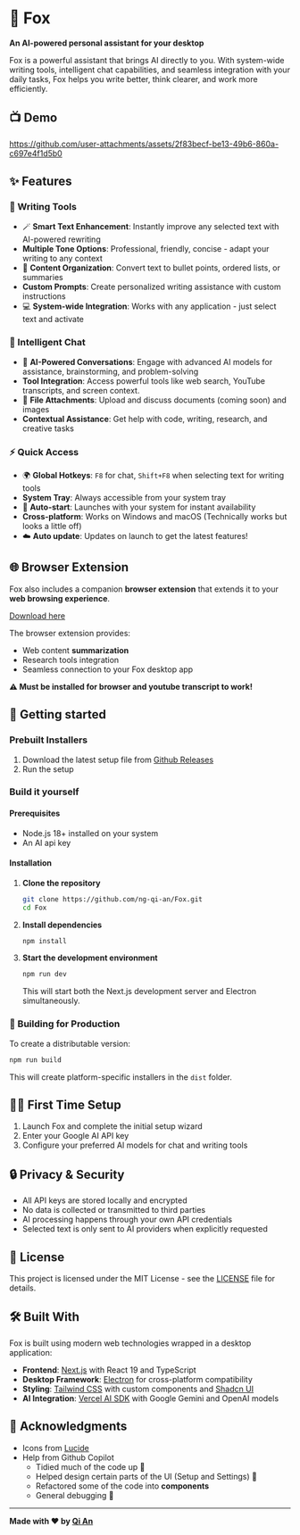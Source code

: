 # 🦊 Fox

**An AI-powered personal assistant for your desktop**

Fox is a powerful assistant that brings AI directly to you. With system-wide writing tools, intelligent chat capabilities, and seamless integration with your daily tasks, Fox helps you write better, think clearer, and work more efficiently.

## 📺 Demo
https://github.com/user-attachments/assets/2f83becf-be13-49b6-860a-c697e4f1d5b0

## ✨ Features

### 🔧 Writing Tools
- 🪄 **Smart Text Enhancement**: Instantly improve any selected text with AI-powered rewriting
- **Multiple Tone Options**: Professional, friendly, concise - adapt your writing to any context
- 📃 **Content Organization**: Convert text to bullet points, ordered lists, or summaries
- **Custom Prompts**: Create personalized writing assistance with custom instructions
- 💻 **System-wide Integration**: Works with any application - just select text and activate

### 💬 Intelligent Chat
- 👋 **AI-Powered Conversations**: Engage with advanced AI models for assistance, brainstorming, and problem-solving
- **Tool Integration**: Access powerful tools like web search, YouTube transcripts, and screen context.
- 📁 **File Attachments**: Upload and discuss documents (coming soon) and images
- **Contextual Assistance**: Get help with code, writing, research, and creative tasks 

### ⚡ Quick Access
- 🌍 **Global Hotkeys**: `F8` for chat, `Shift+F8` when selecting text for writing tools
- **System Tray**: Always accessible from your system tray
- 🚗 **Auto-start**: Launches with your system for instant availability
- **Cross-platform**: Works on Windows and macOS (Technically works but looks a little off)
- ☁️ **Auto update**: Updates on launch to get the latest features!

## 🌐 Browser Extension

Fox also includes a companion **browser extension** that extends it to your **web browsing experience**. 

[Download here](https://github.com/ng-qi-an/Fox-Extension)

The browser extension provides:
- Web content **summarization**
- Research tools integration
- Seamless connection to your Fox desktop app

**⚠️ Must be installed for browser and youtube transcript to work!**


## 🚀 Getting started

### Prebuilt Installers
1. Download the latest setup file from [Github Releases](https://github.com/ng-qi-an/Fox/releases)
2. Run the setup

### Build it yourself
#### Prerequisites
- Node.js 18+ installed on your system
- An AI api key

#### Installation

1. **Clone the repository**
   ```bash
   git clone https://github.com/ng-qi-an/Fox.git
   cd Fox
   ```

2. **Install dependencies**
   ```bash
   npm install
   ```

3. **Start the development environment**
   ```bash
   npm run dev
   ```
   This will start both the Next.js development server and Electron simultaneously.


### 🚢 Building for Production

To create a distributable version:

```bash
npm run build
```

This will create platform-specific installers in the `dist` folder.


## 🧑‍💻 First Time Setup

1. Launch Fox and complete the initial setup wizard
2. Enter your Google AI API key
3. Configure your preferred AI models for chat and writing tools

## 🔒 Privacy & Security

- All API keys are stored locally and encrypted
- No data is collected or transmitted to third parties
- AI processing happens through your own API credentials
- Selected text is only sent to AI providers when explicitly requested

## 📝 License

This project is licensed under the MIT License - see the [LICENSE](LICENSE) file for details.

## 🛠️ Built With

Fox is built using modern web technologies wrapped in a desktop application:

- **Frontend**: [Next.js](https://nextjs.org/) with React 19 and TypeScript
- **Desktop Framework**: [Electron](https://electronjs.org/) for cross-platform compatibility
- **Styling**: [Tailwind CSS](https://tailwindcss.com/) with custom components and [Shadcn UI](https://ui.shadcn.com/)
- **AI Integration**: [Vercel AI SDK](https://sdk.vercel.ai/) with Google Gemini and OpenAI models


## 🙏 Acknowledgments
- Icons from [Lucide](https://lucide.dev/)
- Help from Github Copilot
    - Tidied much of the code up 🧹
    - Helped design certain parts of the UI (Setup and Settings) 🎨
    - Refactored some of the code into **components** 
    - General debugging 🐛

---

**Made with ❤️ by [Qi An](https://github.com/ng-qi-an)**

